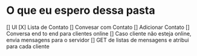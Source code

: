 # O que eu espero dessa pasta

[] UI
    [X] Lista de Contato
    [] Convesar com Contato
    [] Adicionar Contato
[] Conversa end to end para clientes online
[] Caso cliente não esteja online, envia mensagens para o servidor
[] GET de listas de mensagens e atribui para cada cliente